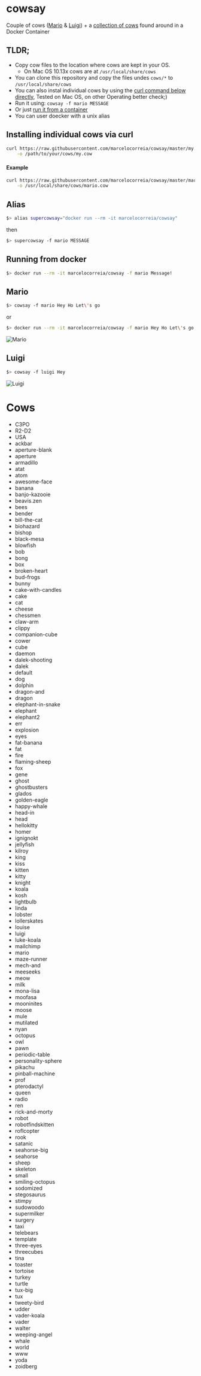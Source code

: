 # cowsay
Couple of cows ([Mario](#mario) & [Luigi](#luigi)) + a [collection of cows](#cows) found around in a Docker Container

## TLDR;
- Copy cow files to the location where cows are kept in your OS.
    - On Mac OS 10.13x cows are at ```/usr/local/share/cows```
- You can clone this repository and copy the files undes ```cows/*``` to ```/usr/local/share/cows```
- You can also instal individual cows by using the [curl command below directly](#installing-via-curl), Tested on Mac OS, on other Operating better check;)
- Run it using: ```cowsay -f mario MESSAGE```
- Or just [run it from a container](#running-from-docker)
- You can user doecker with a unix alias

## Installing individual cows via curl
```bash
curl https://raw.githubusercontent.com/marcelocorreia/cowsay/master/my.cow \
    -o /path/to/your/cows/my.cow
```
#### Example
```bash
curl https://raw.githubusercontent.com/marcelocorreia/cowsay/master/mario.cow \
    -o /usr/local/share/cows/mario.cow
```

## Alias
```bash
$> alias supercowsay="docker run --rm -it marcelocorreia/cowsay"
```
then
```bash
$> supercowsay -f mario MESSAGE
```

## Running from docker
```bash
$> docker run --rm -it marcelocorreia/cowsay -f mario Message!
```

## Mario
```bash
$> cowsay -f mario Hey Ho Let\'s go
```
or
```bash
$> docker run --rm -it marcelocorreia/cowsay -f mario Hey Ho Let\'s go
```
![Mario](mario.png)

## Luigi
```bash
$> cowsay -f luigi Hey
```
![Luigi](luigi.png)

# Cows

- C3PO
- R2-D2
- USA
- ackbar
- aperture-blank
- aperture
- armadillo
- atat
- atom
- awesome-face
- banana
- banjo-kazooie
- beavis.zen
- bees
- bender
- bill-the-cat
- biohazard
- bishop
- black-mesa
- blowfish
- bob
- bong
- box
- broken-heart
- bud-frogs
- bunny
- cake-with-candles
- cake
- cat
- cheese
- chessmen
- claw-arm
- clippy
- companion-cube
- cower
- cube
- daemon
- dalek-shooting
- dalek
- default
- dog
- dolphin
- dragon-and
- dragon
- elephant-in-snake
- elephant
- elephant2
- err
- explosion
- eyes
- fat-banana
- fat
- fire
- flaming-sheep
- fox
- gene
- ghost
- ghostbusters
- glados
- golden-eagle
- happy-whale
- head-in
- head
- hellokitty
- homer
- ignignokt
- jellyfish
- kilroy
- king
- kiss
- kitten
- kitty
- knight
- koala
- kosh
- lightbulb
- linda
- lobster
- lollerskates
- louise
- luigi
- luke-koala
- mailchimp
- mario
- maze-runner
- mech-and
- meeseeks
- meow
- milk
- mona-lisa
- moofasa
- mooninites
- moose
- mule
- mutilated
- nyan
- octopus
- owl
- pawn
- periodic-table
- personality-sphere
- pikachu
- pinball-machine
- prof
- pterodactyl
- queen
- radio
- ren
- rick-and-morty
- robot
- robotfindskitten
- roflcopter
- rook
- satanic
- seahorse-big
- seahorse
- sheep
- skeleton
- small
- smiling-octopus
- sodomized
- stegosaurus
- stimpy
- sudowoodo
- supermilker
- surgery
- taxi
- telebears
- template
- three-eyes
- threecubes
- tina
- toaster
- tortoise
- turkey
- turtle
- tux-big
- tux
- tweety-bird
- udder
- vader-koala
- vader
- walter
- weeping-angel
- whale
- world
- www
- yoda
- zoidberg
